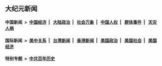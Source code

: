 ## 大纪元新闻

#### 中国新闻 &nbsp;>&nbsp; [中国经济](indexes/ncid283/README.md?01131245) &nbsp;| &nbsp; [大陆政治](indexes/ncid277/README.md?01131245) &nbsp;| &nbsp; [社会万象](indexes/ncid282/README.md?01131245) &nbsp;| &nbsp; [中国人权](indexes/ncid278/README.md?01131245) &nbsp;| &nbsp; [群体事件](indexes/ncid279/README.md?01131245) &nbsp;| &nbsp; [天灾人祸](indexes/ncid280/README.md?01131245)

#### 国际新闻 &nbsp;>&nbsp; [美中关系](indexes/nf1412576/README.md?01131245) &nbsp;| &nbsp; [台湾新闻](indexes/ncid1349361/README.md?01131245) &nbsp;| &nbsp; [香港新闻](indexes/ncid1349362/README.md?01131245) &nbsp;| &nbsp; [美国政治](indexes/ncid1078159/README.md?01131245) &nbsp;| &nbsp; [美国社会](indexes/ncid1078160/README.md?01131245) &nbsp;| &nbsp; [美国经济](indexes/ncid1078158/README.md?01131245)

#### 特别专题 &nbsp;>&nbsp; [中共百年历史](https://github.com/epoch-news/epoch-special/blob/master/README.md?01131245)  
